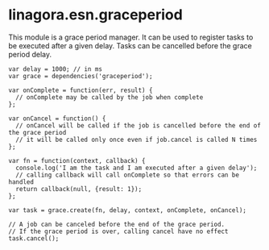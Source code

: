 # linagora.esn.graceperiod

This module is a grace period manager.
It can be used to register tasks to be executed after a given delay. Tasks can be cancelled before the grace period delay.

    var delay = 1000; // in ms
    var grace = dependencies('graceperiod');

    var onComplete = function(err, result) {
      // onComplete may be called by the job when complete
    };

    var onCancel = function() {
      // onCancel will be called if the job is cancelled before the end of the grace period
      // it will be called only once even if job.cancel is called N times
    };

    var fn = function(context, callback) {
      console.log('I am the task and I am executed after a given delay');
      // calling callback will call onComplete so that errors can be handled
      return callback(null, {result: 1});
    };

    var task = grace.create(fn, delay, context, onComplete, onCancel);

    // A job can be canceled before the end of the grace period.
    // If the grace period is over, calling cancel have no effect
    task.cancel();

